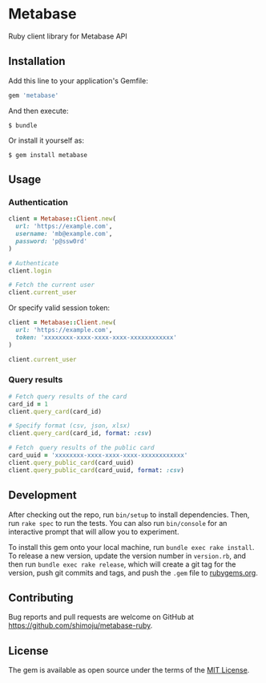 # Metabase

Ruby client library for Metabase API

## Installation

Add this line to your application's Gemfile:

```ruby
gem 'metabase'
```

And then execute:

```
$ bundle
```

Or install it yourself as:

```
$ gem install metabase
```

## Usage

### Authentication

```ruby
client = Metabase::Client.new(
  url: 'https://example.com',
  username: 'mb@example.com',
  password: 'p@ssw0rd'
)

# Authenticate
client.login

# Fetch the current user
client.current_user
```

Or specify valid session token:

```ruby
client = Metabase::Client.new(
  url: 'https://example.com',
  token: 'xxxxxxxx-xxxx-xxxx-xxxx-xxxxxxxxxxxx'
)

client.current_user
```

### Query results

```ruby
# Fetch query results of the card
card_id = 1
client.query_card(card_id)

# Specify format (csv, json, xlsx)
client.query_card(card_id, format: :csv)

# Fetch　query results of the public card
card_uuid = 'xxxxxxxx-xxxx-xxxx-xxxx-xxxxxxxxxxxx'
client.query_public_card(card_uuid)
client.query_public_card(card_uuid, format: :csv)
```

## Development

After checking out the repo, run `bin/setup` to install dependencies. Then, run `rake spec` to run the tests. You can also run `bin/console` for an interactive prompt that will allow you to experiment.

To install this gem onto your local machine, run `bundle exec rake install`. To release a new version, update the version number in `version.rb`, and then run `bundle exec rake release`, which will create a git tag for the version, push git commits and tags, and push the `.gem` file to [rubygems.org](https://rubygems.org).

## Contributing

Bug reports and pull requests are welcome on GitHub at https://github.com/shimoju/metabase-ruby.

## License

The gem is available as open source under the terms of the [MIT License](https://opensource.org/licenses/MIT).
